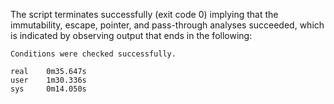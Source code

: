 The script terminates successfully (exit code 0) implying that the immutability, escape, pointer, and pass-through analyses succeeded, which is indicated by observing output that ends in the following:

```
Conditions were checked successfully.

real    0m35.647s
user    1m30.336s
sys     0m14.050s
```
